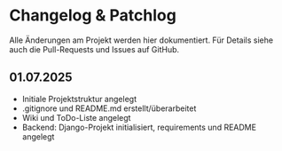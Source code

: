 # Changelog & Patchlog

Alle Änderungen am Projekt werden hier dokumentiert. Für Details siehe auch die Pull-Requests und Issues auf GitHub.

## 01.07.2025
- Initiale Projektstruktur angelegt
- .gitignore und README.md erstellt/überarbeitet
- Wiki und ToDo-Liste angelegt
- Backend: Django-Projekt initialisiert, requirements und README angelegt

